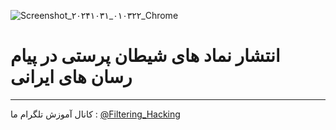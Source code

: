 ![Screenshot_۲۰۲۴۱۰۳۱_۰۱۰۳۲۲_Chrome](https://github.com/user-attachments/assets/3fb3bcd2-e509-47ed-8222-2ec416ec321e)
# انتشار نماد های شیطان پرستی در پیام رسان های ایرانی 
--------------------
کانال آموزش تلگرام ما :
[@Filtering_Hacking](https://t.me/Filtering_Hacking)
